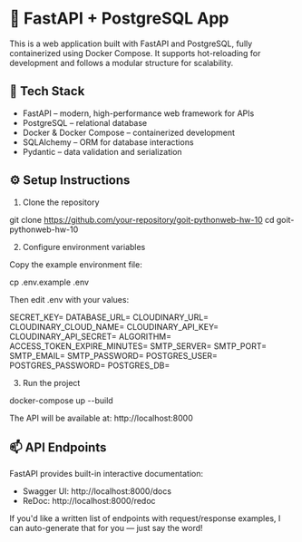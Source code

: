 # 🧠 FastAPI + PostgreSQL App

This is a web application built with FastAPI and PostgreSQL, fully containerized using Docker Compose. It supports hot-reloading for development and follows a modular structure for scalability.

## 🚀 Tech Stack

- FastAPI – modern, high-performance web framework for APIs
- PostgreSQL – relational database
- Docker & Docker Compose – containerized development
- SQLAlchemy – ORM for database interactions
- Pydantic – data validation and serialization

## ⚙️ Setup Instructions

1. Clone the repository

git clone https://github.com/your-repository/goit-pythonweb-hw-10
cd goit-pythonweb-hw-10

2. Configure environment variables

Copy the example environment file:

cp .env.example .env

Then edit .env with your values:

SECRET_KEY=
DATABASE_URL=
CLOUDINARY_URL=
CLOUDINARY_CLOUD_NAME=
CLOUDINARY_API_KEY=
CLOUDINARY_API_SECRET=
ALGORITHM=
ACCESS_TOKEN_EXPIRE_MINUTES=
SMTP_SERVER=
SMTP_PORT=
SMTP_EMAIL=
SMTP_PASSWORD=
POSTGRES_USER=
POSTGRES_PASSWORD=
POSTGRES_DB=

3. Run the project

docker-compose up --build

The API will be available at: http://localhost:8000

## 📫 API Endpoints

FastAPI provides built-in interactive documentation:

- Swagger UI: http://localhost:8000/docs
- ReDoc: http://localhost:8000/redoc

If you'd like a written list of endpoints with request/response examples, I can auto-generate that for you — just say the word!
